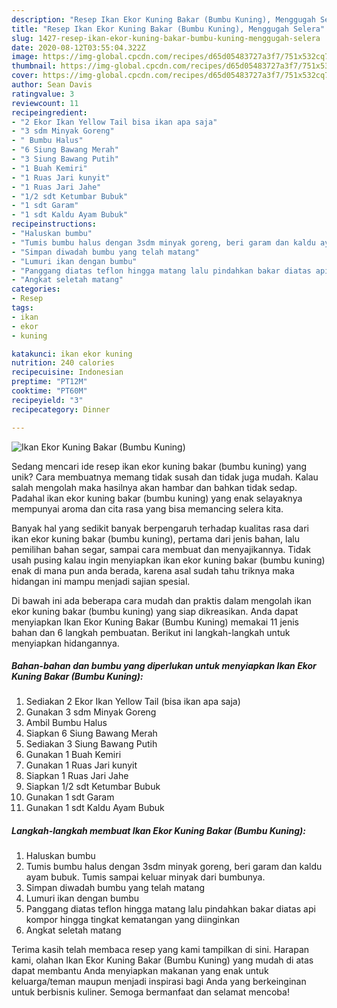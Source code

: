 ```yaml
---
description: "Resep Ikan Ekor Kuning Bakar (Bumbu Kuning), Menggugah Selera"
title: "Resep Ikan Ekor Kuning Bakar (Bumbu Kuning), Menggugah Selera"
slug: 1427-resep-ikan-ekor-kuning-bakar-bumbu-kuning-menggugah-selera
date: 2020-08-12T03:55:04.322Z
image: https://img-global.cpcdn.com/recipes/d65d05483727a3f7/751x532cq70/ikan-ekor-kuning-bakar-bumbu-kuning-foto-resep-utama.jpg
thumbnail: https://img-global.cpcdn.com/recipes/d65d05483727a3f7/751x532cq70/ikan-ekor-kuning-bakar-bumbu-kuning-foto-resep-utama.jpg
cover: https://img-global.cpcdn.com/recipes/d65d05483727a3f7/751x532cq70/ikan-ekor-kuning-bakar-bumbu-kuning-foto-resep-utama.jpg
author: Sean Davis
ratingvalue: 3
reviewcount: 11
recipeingredient:
- "2 Ekor Ikan Yellow Tail bisa ikan apa saja"
- "3 sdm Minyak Goreng"
- " Bumbu Halus"
- "6 Siung Bawang Merah"
- "3 Siung Bawang Putih"
- "1 Buah Kemiri"
- "1 Ruas Jari kunyit"
- "1 Ruas Jari Jahe"
- "1/2 sdt Ketumbar Bubuk"
- "1 sdt Garam"
- "1 sdt Kaldu Ayam Bubuk"
recipeinstructions:
- "Haluskan bumbu"
- "Tumis bumbu halus dengan 3sdm minyak goreng, beri garam dan kaldu ayam bubuk. Tumis sampai keluar minyak dari bumbunya."
- "Simpan diwadah bumbu yang telah matang"
- "Lumuri ikan dengan bumbu"
- "Panggang diatas teflon hingga matang lalu pindahkan bakar diatas api kompor hingga tingkat kematangan yang diinginkan"
- "Angkat seletah matang"
categories:
- Resep
tags:
- ikan
- ekor
- kuning

katakunci: ikan ekor kuning 
nutrition: 240 calories
recipecuisine: Indonesian
preptime: "PT12M"
cooktime: "PT60M"
recipeyield: "3"
recipecategory: Dinner

---
```



![Ikan Ekor Kuning Bakar (Bumbu Kuning)](https://img-global.cpcdn.com/recipes/d65d05483727a3f7/751x532cq70/ikan-ekor-kuning-bakar-bumbu-kuning-foto-resep-utama.jpg)

Sedang mencari ide resep ikan ekor kuning bakar (bumbu kuning) yang unik? Cara membuatnya memang tidak susah dan tidak juga mudah. Kalau salah mengolah maka hasilnya akan hambar dan bahkan tidak sedap. Padahal ikan ekor kuning bakar (bumbu kuning) yang enak selayaknya mempunyai aroma dan cita rasa yang bisa memancing selera kita.

Banyak hal yang sedikit banyak berpengaruh terhadap kualitas rasa dari ikan ekor kuning bakar (bumbu kuning), pertama dari jenis bahan, lalu pemilihan bahan segar, sampai cara membuat dan menyajikannya. Tidak usah pusing kalau ingin menyiapkan ikan ekor kuning bakar (bumbu kuning) enak di mana pun anda berada, karena asal sudah tahu triknya maka hidangan ini mampu menjadi sajian spesial.




Di bawah ini ada beberapa cara mudah dan praktis dalam mengolah ikan ekor kuning bakar (bumbu kuning) yang siap dikreasikan. Anda dapat menyiapkan Ikan Ekor Kuning Bakar (Bumbu Kuning) memakai 11 jenis bahan dan 6 langkah pembuatan. Berikut ini langkah-langkah untuk menyiapkan hidangannya.

<!--inarticleads1-->

##### Bahan-bahan dan bumbu yang diperlukan untuk menyiapkan Ikan Ekor Kuning Bakar (Bumbu Kuning):

1. Sediakan 2 Ekor Ikan Yellow Tail (bisa ikan apa saja)
1. Gunakan 3 sdm Minyak Goreng
1. Ambil  Bumbu Halus
1. Siapkan 6 Siung Bawang Merah
1. Sediakan 3 Siung Bawang Putih
1. Gunakan 1 Buah Kemiri
1. Gunakan 1 Ruas Jari kunyit
1. Siapkan 1 Ruas Jari Jahe
1. Siapkan 1/2 sdt Ketumbar Bubuk
1. Gunakan 1 sdt Garam
1. Gunakan 1 sdt Kaldu Ayam Bubuk




<!--inarticleads2-->

##### Langkah-langkah membuat Ikan Ekor Kuning Bakar (Bumbu Kuning):

1. Haluskan bumbu
1. Tumis bumbu halus dengan 3sdm minyak goreng, beri garam dan kaldu ayam bubuk. Tumis sampai keluar minyak dari bumbunya.
1. Simpan diwadah bumbu yang telah matang
1. Lumuri ikan dengan bumbu
1. Panggang diatas teflon hingga matang lalu pindahkan bakar diatas api kompor hingga tingkat kematangan yang diinginkan
1. Angkat seletah matang




Terima kasih telah membaca resep yang kami tampilkan di sini. Harapan kami, olahan Ikan Ekor Kuning Bakar (Bumbu Kuning) yang mudah di atas dapat membantu Anda menyiapkan makanan yang enak untuk keluarga/teman maupun menjadi inspirasi bagi Anda yang berkeinginan untuk berbisnis kuliner. Semoga bermanfaat dan selamat mencoba!
